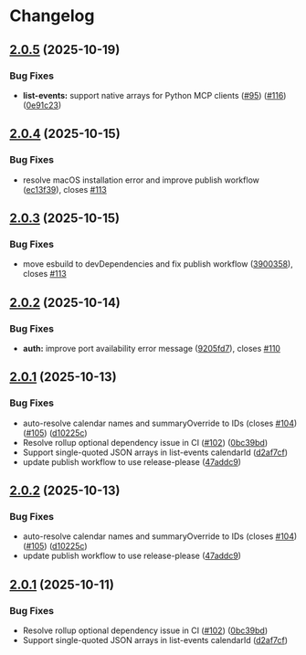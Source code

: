 # Changelog

## [2.0.5](https://github.com/nspady/google-calendar-mcp/compare/v2.0.4...v2.0.5) (2025-10-19)


### Bug Fixes

* **list-events:** support native arrays for Python MCP clients ([#95](https://github.com/nspady/google-calendar-mcp/issues/95)) ([#116](https://github.com/nspady/google-calendar-mcp/issues/116)) ([0e91c23](https://github.com/nspady/google-calendar-mcp/commit/0e91c23c9ae9db0c0ff863cd9019f6212544f62a))

## [2.0.4](https://github.com/nspady/google-calendar-mcp/compare/v2.0.3...v2.0.4) (2025-10-15)


### Bug Fixes

* resolve macOS installation error and improve publish workflow ([ec13f39](https://github.com/nspady/google-calendar-mcp/commit/ec13f397652a864cccd003f05ddd03d4e046316f)), closes [#113](https://github.com/nspady/google-calendar-mcp/issues/113)

## [2.0.3](https://github.com/nspady/google-calendar-mcp/compare/v2.0.2...v2.0.3) (2025-10-15)


### Bug Fixes

* move esbuild to devDependencies and fix publish workflow ([3900358](https://github.com/nspady/google-calendar-mcp/commit/39003589278dbab95c85f27af012293405f34f74)), closes [#113](https://github.com/nspady/google-calendar-mcp/issues/113)

## [2.0.2](https://github.com/nspady/google-calendar-mcp/compare/v2.0.1...v2.0.2) (2025-10-14)


### Bug Fixes

* **auth:** improve port availability error message ([9205fd7](https://github.com/nspady/google-calendar-mcp/commit/9205fd75445702d9e49520e4183c96a93078ea46)), closes [#110](https://github.com/nspady/google-calendar-mcp/issues/110)

## [2.0.1](https://github.com/nspady/google-calendar-mcp/compare/v2.0.0...v2.0.1) (2025-10-13)


### Bug Fixes

* auto-resolve calendar names and summaryOverride to IDs (closes [#104](https://github.com/nspady/google-calendar-mcp/issues/104)) ([#105](https://github.com/nspady/google-calendar-mcp/issues/105)) ([d10225c](https://github.com/nspady/google-calendar-mcp/commit/d10225ca767a0641fef118cf3d56869bf66e2421))
* Resolve rollup optional dependency issue in CI ([#102](https://github.com/nspady/google-calendar-mcp/issues/102)) ([0bc39bd](https://github.com/nspady/google-calendar-mcp/commit/0bc39bd54fdb57828b033153974e1a93e2b38737))
* Support single-quoted JSON arrays in list-events calendarId ([d2af7cf](https://github.com/nspady/google-calendar-mcp/commit/d2af7cf99e3d090bceb388cbf10f7f9649100e3c))
* update publish workflow to use release-please ([47addc9](https://github.com/nspady/google-calendar-mcp/commit/47addc95cc04e552017afd7523638795bf9f9090))

## [2.0.2](https://github.com/nspady/google-calendar-mcp/compare/v2.0.1...v2.0.2) (2025-10-13)

### Bug Fixes

* auto-resolve calendar names and summaryOverride to IDs (closes [#104](https://github.com/nspady/google-calendar-mcp/issues/104)) ([#105](https://github.com/nspady/google-calendar-mcp/issues/105)) ([d10225c](https://github.com/nspady/google-calendar-mcp/commit/d10225ca767a0641fef118cf3d56869bf66e2421))
* update publish workflow to use release-please ([47addc9](https://github.com/nspady/google-calendar-mcp/commit/47addc95cc04e552017afd7523638795bf9f9090))

## [2.0.1](https://github.com/nspady/google-calendar-mcp/compare/v2.0.0...v2.0.1) (2025-10-11)

### Bug Fixes

* Resolve rollup optional dependency issue in CI ([#102](https://github.com/nspady/google-calendar-mcp/issues/102)) ([0bc39bd](https://github.com/nspady/google-calendar-mcp/commit/0bc39bd54fdb57828b033153974e1a93e2b38737))
* Support single-quoted JSON arrays in list-events calendarId ([d2af7cf](https://github.com/nspady/google-calendar-mcp/commit/d2af7cf99e3d090bceb388cbf10f7f9649100e3c))
